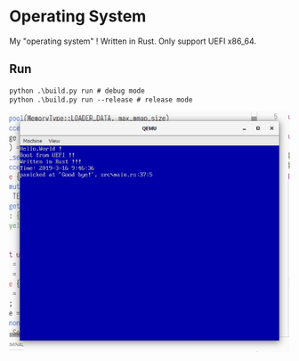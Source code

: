 # Operating System

My "operating system" ! Written in Rust. Only support UEFI x86_64.

## Run

```shell
python .\build.py run # debug mode
python .\build.py run --release # release mode
```

![os](./doc/os.jpg)